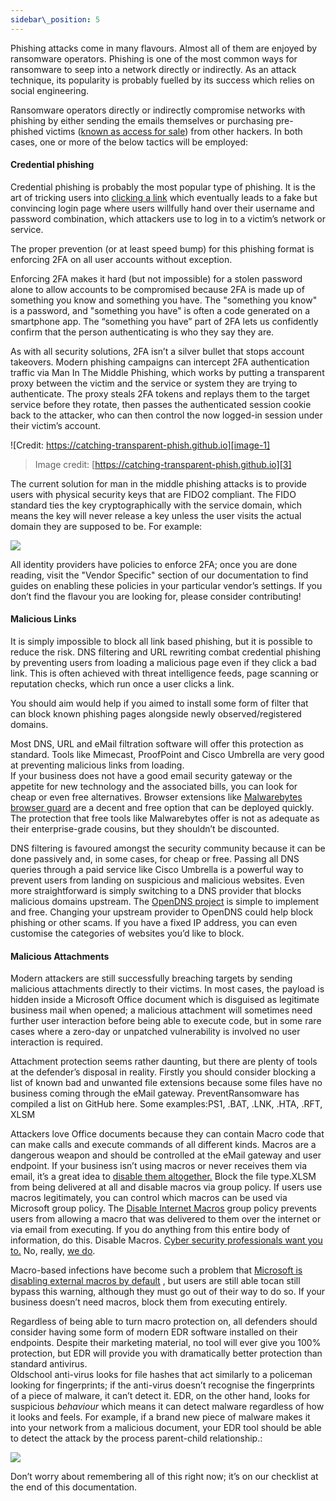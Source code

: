 ```yaml
---
sidebar\_position: 5
---
```


Phishing attacks come in many flavours. Almost all of them are enjoyed by ransomware operators. Phishing is one of the most common ways for ransomware to seep into a network directly or indirectly. As an attack technique, its popularity is probably fuelled by its success which relies on social engineering.

Ransomware operators directly or indirectly compromise networks with phishing by either sending the emails themselves or purchasing pre-phished victims ([known as access for sale][1]) from other hackers. In both cases, one or more of the below tactics will be employed:


#### Credential phishing

Credential phishing is probably the most popular type of phishing. It is the art of tricking users into [clicking a link][2] which eventually leads to a fake but convincing login page where users willfully hand over their username and password combination, which attackers use to log in to a victim’s network or service. 

The proper prevention (or at least speed bump) for this phishing format is enforcing 2FA on all user accounts without exception. 

Enforcing 2FA makes it hard (but not impossible) for a stolen password alone to allow accounts to be compromised because 2FA is made up of something you know and something you have. The "something you know" is a password, and "something you have" is often a code generated on a smartphone app. The “something you have” part of 2FA lets us confidently confirm that the person authenticating is who they say they are.  
  
As with all security solutions, 2FA isn’t a silver bullet that stops account takeovers. Modern phishing campaigns can intercept 2FA authentication traffic via Man In The Middle Phishing, which works by putting a transparent proxy between the victim and the service or system they are trying to authenticate. The proxy steals 2FA tokens and replays them to the target service before they rotate, then passes the authenticated session cookie back to the attacker, who can then control the now logged-in session under their victim’s account. 

![Credit: https://catching-transparent-phish.github.io][image-1]
> Image credit: [https://catching-transparent-phish.github.io][3]

The current solution for man in the middle phishing attacks is to provide users with physical security keys that are FIDO2 compliant. The FIDO standard ties the key cryptographically with the service domain, which means the key will never release a key unless the user visits the actual domain they are supposed to be. For example: 

![][image-2]

All identity providers have policies to enforce 2FA; once you are done reading, visit the "Vendor Specific" section of our documentation to find guides on enabling these policies in your particular vendor’s settings. 
If you don’t find the flavour you are looking for, please consider contributing! 

#### Malicious Links  

It is simply impossible to block all link based phishing, but it is possible to reduce the risk. DNS filtering and URL rewriting combat credential phishing by preventing users from loading a malicious page even if they click a bad link. This is often achieved with threat intelligence feeds, page scanning or reputation checks, which run once a user clicks a link.  

You should aim would help if you aimed to install some form of filter that can block known phishing pages alongside newly observed/registered domains.   
  
Most DNS, URL and eMail filtration software will offer this protection as standard. Tools like Mimecast, ProofPoint and Cisco Umbrella are very good at preventing malicious links from loading.   
If your business does not have a good email security gateway or the appetite for new technology and the associated bills, you can look for cheap or even free alternatives.  Browser extensions like [Malwarebytes browser guard][4]  are a decent and free option that can be deployed quickly. The protection that free tools like Malwarebytes offer is not as adequate as their enterprise-grade cousins, but they shouldn’t be discounted. 

DNS filtering is favoured amongst the security community because it can be done passively and, in some cases, for cheap or free. Passing all DNS queries through a paid service like Cisco Umbrella is a powerful way to prevent users from landing on suspicious and malicious websites. Even more straightforward is simply switching to a DNS provider that blocks malicious domains upstream. The [OpenDNS project][5] is simple to implement and free. Changing your upstream provider to OpenDNS could help block phishing or other scams. If you have a fixed IP address, you can even customise the categories of websites you’d like to block. 


#### Malicious Attachments
Modern attackers are still successfully breaching targets by sending malicious attachments directly to their victims. In most cases, the payload is hidden inside a Microsoft Office document which is disguised as legitimate business mail when opened; a malicious attachment will sometimes need further user interaction before being able to execute code, but in some rare cases where a zero-day or unpatched vulnerability is involved no user interaction is required. 

Attachment protection seems rather daunting, but there are plenty of tools at the defender’s disposal in reality. Firstly you should consider blocking a list of known bad and unwanted file extensions because some files have no business coming through the eMail gateway. PreventRansomware has compiled a list on GitHub here. Some examples:PS1, .BAT, .LNK, .HTA, .RFT, XLSM  
  
Attackers love Office documents because they can contain Macro code that can make calls and execute commands of all different kinds. Macros are a dangerous weapon and should be controlled at the eMail gateway and user endpoint. If your business isn’t using macros or never receives them via email, it’s a great idea to [disable them altogether.][6] Block the file type.XLSM from being delivered at all and disable macros via group policy. If users use macros legitimately, you can control which macros can be used via Microsoft group policy. The [Disable Internet Macros][7] group policy prevents users from allowing a macro that was delivered to them over the internet or via email from executing. If you do anything from this entire body of information, do this. Disable Macros. [Cyber security professionals want you to.][8] No, really, [we do][9].

Macro-based infections have become such a problem that [Microsoft is disabling external macros by default][10] , but users are still able tocan still bypass this warning, although they must go out of their way to do so. If your business doesn’t need macros, block them from executing entirely. 

Regardless of being able to turn macro protection on, all defenders should consider having some form of modern EDR software installed on their endpoints. Despite their marketing material, no tool will ever give you 100% protection, but EDR will provide you with dramatically better protection than standard antivirus.   
Oldschool anti-virus looks for file hashes that act similarly to a policeman looking for fingerprints; if the anti-virus doesn’t recognise the fingerprints of a piece of malware, it can’t detect it. EDR, on the other hand, looks for suspicious _behaviour_ which means it can detect malware regardless of how it looks and feels. For example, if a brand new piece of malware makes it into your network from a malicious document, your EDR tool should be able to detect the attack by the process parent-child relationship.:

![][image-3]




Don’t worry about remembering all of this right now; it’s on our checklist at the end of this documentation.




[1]:	https://www.techrepublic.com/article/for-sale-access-to-your-company-network-price-less-than-youd-think/
[2]:	https://i.ytimg.com/vi/vheFIrl1LAs/maxresdefault.jpg
[3]:	https://catching-transparent-phish.github.io
[4]:	https://www.malwarebytes.com/browserguard
[5]:	https://www.opendns.com
[6]:	https://4sysops.com/archives/restricting-or-blocking-office-2016-2019-macros-with-group-policy/
[7]:	https://www.cisecurity.org/white-papers/intel-insight-how-to-disable-macros/
[8]:	https://twitter.com/Hexacorn/status/1418634009060458500?s=20
[9]:	https://twitter.com/GovCERT_CH/status/1464148274823282697?s=20
[10]:	https://docs.microsoft.com/en-us/deployoffice/security/internet-macros-blocked

[image-1]:	https://catching-transparent-phish.github.io/img/mitmToolkitOverview.png
[image-2]:	/img/DocImages/2fakey.png
[image-3]:	/img/DocImages/process.png